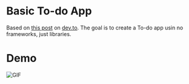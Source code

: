# Basic To-do App

Based on [this post](https://dev.to/deciduously/skip-the-framework-build-a-simple-rust-api-with-hyper-4jf5) on [dev.to](https://dev.to). The goal is to create a To-do app usin no frameworks, just libraries.

# Demo
![GIF](http://g.recordit.co/iz9nsGQVC0.gif)
